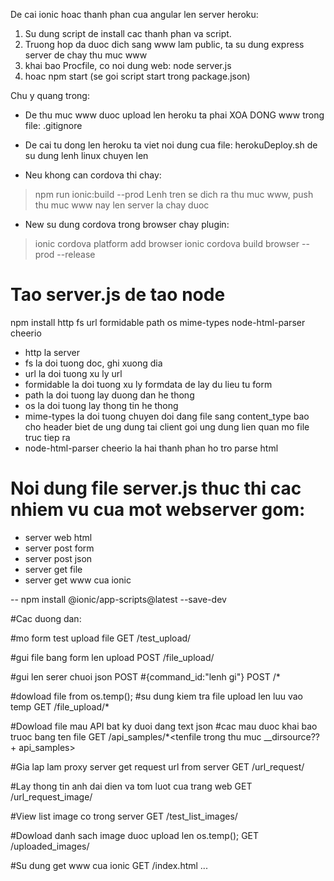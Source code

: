 

De cai ionic hoac thanh phan cua angular len server heroku:
1. Su dung script de install cac thanh phan va script.
2. Truong hop da duoc dich sang www lam public, ta su dung express server de chay thu muc www
3. khai bao Procfile, co noi dung web: node server.js 
4. hoac npm start (se goi script start trong package.json)

Chu y quang trong: 
- De thu muc www duoc upload len heroku ta phai XOA DONG www trong file: .gitignore
- De cai tu dong len heroku ta viet noi dung cua file: herokuDeploy.sh de su dung lenh linux chuyen len

- Neu khong can cordova thi chay:
> npm run ionic:build --prod
Lenh tren se dich ra thu muc www, push thu muc www nay len server la chay duoc

- New su dung cordova trong browser chay plugin: 
> ionic cordova platform add browser
> ionic cordova build browser --prod --release


# Tao server.js de tao node 
npm install http fs url formidable path os mime-types node-html-parser cheerio
- http la server
- fs la doi tuong doc, ghi xuong dia
- url la doi tuong xu ly url 
- formidable la doi tuong xu ly formdata de lay du lieu tu form 
- path la doi tuong lay duong dan he thong
- os la doi tuong lay thong tin he thong
- mime-types la doi tuong chuyen doi dang file sang content_type bao cho header 
biet de ung dung tai client goi ung dung lien quan mo file truc tiep ra
- node-html-parser cheerio la hai thanh phan ho tro parse html 

# Noi dung file server.js thuc thi cac nhiem vu cua mot webserver gom:
- server web html
- server post form
- server post json
- server get file
- server get www cua ionic


-- npm install @ionic/app-scripts@latest --save-dev



#Cac duong dan:

#mo form test upload file
GET /test_upload/

#gui file bang form len upload
POST /file_upload/

#gui len serer chuoi json POST
#{command_id:"lenh gi"}
POST /*

#dowload file from os.temp();
#su dung kiem tra file upload len luu vao temp
GET /file_upload/*<tenfile>

#Dowload file mau API bat ky duoi dang text json
#cac mau duoc khai bao truoc bang ten file
GET /api_samples/*<tenfile trong thu muc __dirsource?? + api_samples>

#Gia lap lam proxy server get request url from server
GET /url_request/<url can truy van>

#Lay thong tin anh dai dien va tom luot cua trang web
GET /url_request_image/<url can truy van>

#View list image co trong server
GET /test_list_images/

#Dowload danh sach image duoc upload len os.temp();
GET /uploaded_images/

#Su dung get www cua ionic
GET /index.html ...




